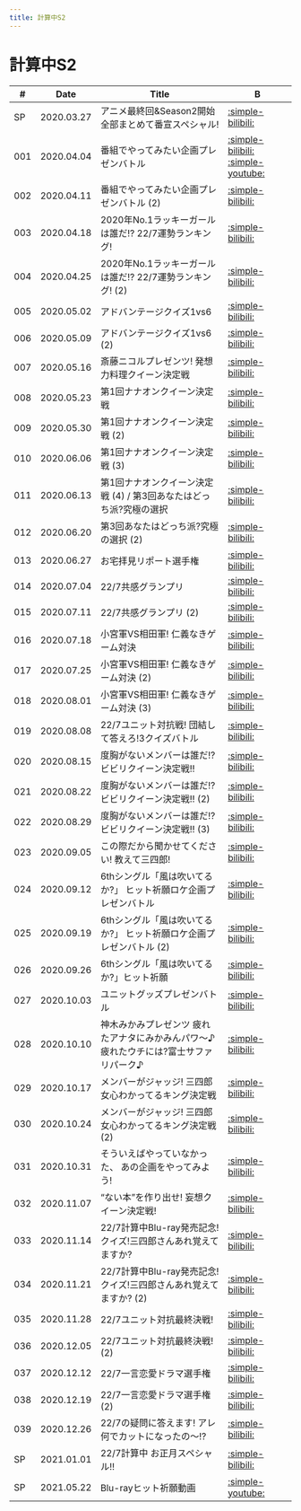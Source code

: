 ```yaml
---
title: 計算中S2
---
```


# 計算中S2

| #   | Date | Title | B |
| --- | --- | --- | --- | 
| SP  | 2020.03.27 | アニメ最終回&Season2開始 全部まとめて番宣スペシャル! | [:simple-bilibili:](https://www.bilibili.com/video/BV1D7411D7Xm/) |
| 001 | 2020.04.04 | 番組でやってみたい企画プレゼンバトル | [:simple-bilibili:](https://www.bilibili.com/video/BV1EZ4y1x724/) [:simple-youtube:](https://www.youtube.com/watch?v=34W_FKdW_1g) |
| 002 | 2020.04.11 | 番組でやってみたい企画プレゼンバトル (2) | [:simple-bilibili:](https://www.bilibili.com/video/BV1aZ4y1x7tz/) |
| 003 | 2020.04.18 | 2020年No.1ラッキーガールは誰だ!? 22/7運勢ランキング! | [:simple-bilibili:](https://www.bilibili.com/video/BV1nV411Z7W8/) |
| 004 | 2020.04.25 | 2020年No.1ラッキーガールは誰だ!? 22/7運勢ランキング! (2) | [:simple-bilibili:](https://www.bilibili.com/video/BV1he411s7j6/) |
| 005 | 2020.05.02 | アドバンテージクイズ1vs6 | [:simple-bilibili:](https://www.bilibili.com/video/BV1ji4y1b7x6/) |
| 006 | 2020.05.09 | アドバンテージクイズ1vs6 (2) | [:simple-bilibili:](https://www.bilibili.com/video/BV1eK4y187gP/) |
| 007 | 2020.05.16 | 斎藤ニコルプレゼンツ! 発想力料理クイーン決定戦 | [:simple-bilibili:](https://www.bilibili.com/video/BV1vk4y167L6/) |
| 008 | 2020.05.23 | 第1回ナナオンクイーン決定戦 | [:simple-bilibili:](https://www.bilibili.com/video/BV1UQ4y1A7kx/) |
| 009 | 2020.05.30 | 第1回ナナオンクイーン決定戦 (2) | [:simple-bilibili:](https://www.bilibili.com/video/BV1Lz4y197im/) |
| 010 | 2020.06.06 | 第1回ナナオンクイーン決定戦 (3) | [:simple-bilibili:](https://www.bilibili.com/video/BV1VA411B7aD/) |
| 011 | 2020.06.13 | 第1回ナナオンクイーン決定戦 (4) / 第3回あなたはどっち派?究極の選択 | [:simple-bilibili:](https://www.bilibili.com/video/BV19A411v7Jq/) |
| 012 | 2020.06.20 | 第3回あなたはどっち派?究極の選択 (2) | [:simple-bilibili:](https://www.bilibili.com/video/BV1r5411W73n/) |
| 013 | 2020.06.27 | お宅拝見リポート選手権 | [:simple-bilibili:](https://www.bilibili.com/video/BV13a4y1e7AL/) |
| 014 | 2020.07.04 | 22/7共感グランプリ | [:simple-bilibili:](https://www.bilibili.com/video/BV1zV41167er/) |
| 015 | 2020.07.11 | 22/7共感グランプリ (2) | [:simple-bilibili:](https://www.bilibili.com/video/BV1rK4y1s7Ms/) |
| 016 | 2020.07.18 | 小宮軍VS相田軍! 仁義なきゲーム対決 | [:simple-bilibili:](https://www.bilibili.com/video/BV1Ba4y1a7m1/) |
| 017 | 2020.07.25 | 小宮軍VS相田軍! 仁義なきゲーム対決 (2) | [:simple-bilibili:](https://www.bilibili.com/video/BV1tf4y1R7ER/) |
| 018 | 2020.08.01 | 小宮軍VS相田軍! 仁義なきゲーム対決 (3) | [:simple-bilibili:](https://www.bilibili.com/video/BV1cV411z7rK/) |
| 019 | 2020.08.08 | 22/7ユニット対抗戦! 団結して答えろ!3クイズバトル | [:simple-bilibili:](https://www.bilibili.com/video/BV1uf4y197VW/) |
| 020 | 2020.08.15 | 度胸がないメンバーは誰だ!? ビビリクイーン決定戦!! | [:simple-bilibili:](https://www.bilibili.com/video/BV1x54y1U7ZG/) |
| 021 | 2020.08.22 | 度胸がないメンバーは誰だ!? ビビリクイーン決定戦!! (2) | [:simple-bilibili:](https://www.bilibili.com/video/BV19t4y1U7uY/) |
| 022 | 2020.08.29 | 度胸がないメンバーは誰だ!? ビビリクイーン決定戦!! (3) | [:simple-bilibili:](https://www.bilibili.com/video/BV1Yk4y127eL/) |
| 023 | 2020.09.05 | この際だから聞かせてください! 教えて三四郎! | [:simple-bilibili:](https://www.bilibili.com/video/BV1vk4y1y72e/) |
| 024 | 2020.09.12 | 6thシングル「風は吹いてるか?」 ヒット祈願ロケ企画プレゼンバトル | [:simple-bilibili:](https://www.bilibili.com/video/BV16y4y1y7Mq/) |
| 025 | 2020.09.19 | 6thシングル「風は吹いてるか?」 ヒット祈願ロケ企画プレゼンバトル (2) | [:simple-bilibili:](https://www.bilibili.com/video/BV1zT4y1A716/) |
| 026 | 2020.09.26 | 6thシングル「風は吹いてるか?」ヒット祈願 | [:simple-bilibili:](https://www.bilibili.com/video/BV1Py4y1C7Lw/) |
| 027 | 2020.10.03 | ユニットグッズプレゼンバトル | [:simple-bilibili:](https://www.bilibili.com/video/BV1xh41197L2/) |
| 028 | 2020.10.10 | 神木みかみプレゼンツ 疲れたアナタにみかみんパワ〜♪ 疲れたウチには?富士サファリパーク♪ | [:simple-bilibili:](https://www.bilibili.com/video/BV1P54y1279a/) |
| 029 | 2020.10.17 | メンバーがジャッジ! 三四郎 女心わかってるキング決定戦 | [:simple-bilibili:](https://www.bilibili.com/video/BV1ka411A7Aq/) |
| 030 | 2020.10.24 | メンバーがジャッジ! 三四郎 女心わかってるキング決定戦 (2) | [:simple-bilibili:](https://www.bilibili.com/video/BV1Wt4y1e7JR/) |
| 031 | 2020.10.31 | そういえばやっていなかった、 あの企画をやってみよう! | [:simple-bilibili:](https://www.bilibili.com/video/BV18r4y1F7uo/) |
| 032 | 2020.11.07 | “ない本”を作り出せ! 妄想クイーン決定戦! | [:simple-bilibili:](https://www.bilibili.com/video/BV1z54y1z7Qa/) |
| 033 | 2020.11.14 | 22/7計算中Blu-ray発売記念! クイズ!三四郎さんあれ覚えてますか? | [:simple-bilibili:](https://www.bilibili.com/video/BV1Pa411F75V/) |
| 034 | 2020.11.21 | 22/7計算中Blu-ray発売記念! クイズ!三四郎さんあれ覚えてますか? (2) | [:simple-bilibili:](https://www.bilibili.com/video/BV135411G7Lm/) |
| 035 | 2020.11.28 | 22/7ユニット対抗最終決戦! | [:simple-bilibili:](https://www.bilibili.com/video/BV1b54y1s7cb/) |
| 036 | 2020.12.05 | 22/7ユニット対抗最終決戦! (2) | [:simple-bilibili:](https://www.bilibili.com/video/BV1xp4y1x7h1/) |
| 037 | 2020.12.12 | 22/7一言恋愛ドラマ選手権 | [:simple-bilibili:](https://www.bilibili.com/video/BV1CX4y1u72B/) |
| 038 | 2020.12.19 | 22/7一言恋愛ドラマ選手権 (2) | [:simple-bilibili:](https://www.bilibili.com/video/BV1by4y1n7nM/) |
| 039 | 2020.12.26 | 22/7の疑問に答えます! アレ何でカットになったの〜!? | [:simple-bilibili:](https://www.bilibili.com/video/BV1Lh411M7w2/?spm_id_from=..search-card.all.click) |
| SP  | 2021.01.01 | 22/7計算中 お正月スペシャル!! | [:simple-bilibili:](https://www.bilibili.com/video/BV1gV411t7p4/) |
| SP  | 2021.05.22 | Blu-rayヒット祈願動画 | [:simple-youtube:](https://www.youtube.com/watch?v=g5Slpp8LLXE) |
